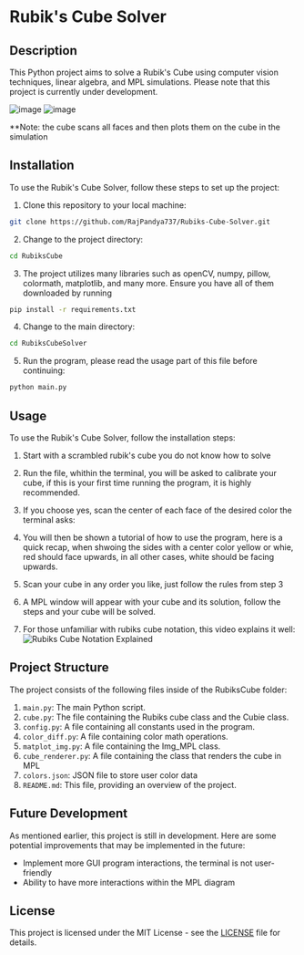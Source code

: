 # Rubik's Cube Solver

## Description
This Python project aims to solve a Rubik's Cube using computer vision techniques, linear algebra, and MPL simulations. Please note that this project is currently under development.

![image](https://github.com/RajPandya737/Rubiks-Cube-Solver/assets/99134716/e3365be1-ebbe-4bb9-a956-06a15aec9acc)
![image](https://github.com/RajPandya737/Rubiks-Cube-Solver/assets/99134716/df2e4f70-ca6b-44fe-8565-aaeebf2b8aeb)

**Note: the cube scans all faces and then plots them on the cube in the simulation


## Installation

To use the Rubik's Cube Solver, follow these steps to set up the project:

1. Clone this repository to your local machine:
```bash
git clone https://github.com/RajPandya737/Rubiks-Cube-Solver.git
```
2. Change to the project directory:
```bash
cd RubiksCube
```

3. The project utilizes many libraries such as openCV, numpy, pillow, colormath, matplotlib, and many more. Ensure you have all of them downloaded by running

```bash
pip install -r requirements.txt
```

4. Change to the main directory:
```bash
cd RubiksCubeSolver
```

5. Run the program, please read the usage part of this file before continuing:
```bash
python main.py
```


## Usage

To use the Rubik's Cube Solver, follow the installation steps:

1. Start with a scrambled rubik's cube you do not know how to solve

2. Run the file, whithin the terminal, you will be asked to calibrate your cube, if this is your first time running the program, it is highly recommended.

3. If you choose yes, scan the center of each face of the desired color the terminal asks:

4. You will then be shown a tutorial of how to use the program, here is a quick recap, when shwoing the sides with a center color yellow or whie, red should face upwards, in all other cases, white should be facing upwards.

5. Scan your cube in any order you like, just follow the rules from step 3

6. A MPL window will appear with your cube and its solution, follow the steps and your cube will be solved.

7. For those unfamiliar with rubiks cube notation, this video explains it well: ![Rubiks Cube Notation Explained](https://www.youtube.com/watch?v=24eHm4ri8WM)


## Project Structure
The project consists of the following files inside of the RubiksCube folder:

1. `main.py`: The main Python script.
2. `cube.py`: The file containing the Rubiks cube class and the Cubie class.
3. `config.py`: A file containing all constants used in the program.
4. `color_diff.py`: A file containing color math operations.
5. `matplot_img.py`: A file containing the Img_MPL class.
6. `cube_renderer.py`: A file containing the class that renders the cube in MPL
7. `colors.json`: JSON file to store user color data
8. `README.md`: This file, providing an overview of the project.

## Future Development
As mentioned earlier, this project is still in development. Here are some potential improvements that may be implemented in the future:

- Implement more GUI program interactions, the terminal is not user-friendly
- Ability to have more interactions within the MPL diagram


## License

This project is licensed under the MIT License - see the [LICENSE](LICENSE) file for details.


